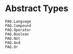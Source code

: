 
# Abstract Types

```@docs
PAQ.Language
PAQ.Compound
PAQ.Operator
PAQ.Boolean
PAQ.Not
PAQ.And
PAQ.Or
```